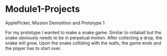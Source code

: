 # Module1-Projects
 ApplePicker, Mission Demolition and Prototype 1


For my prototype I wanted to make a snake game. Similar to rollaball but the snake obviously needs to be in perpetual motion. After collecting a drop, the snake will grow. Upon the snake colliding with the walls, the game ends and the player has to start over.
